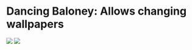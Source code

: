 # Dancing Baloney: Allows changing wallpapers

<img src="https://github.com/lovac42/DancingBaloney/blob/master/screenshots/scr_sheep.gif?raw=true" />  


<img src="https://github.com/lovac42/DancingBaloney/blob/master/screenshots/scr_mario.png?raw=true" />  


